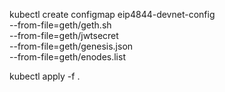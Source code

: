 kubectl create configmap eip4844-devnet-config \
  --from-file=geth/geth.sh \
  --from-file=geth/jwtsecret \
  --from-file=geth/genesis.json \
  --from-file=geth/enodes.list

kubectl apply -f .